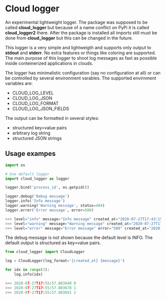 # Cloud logger

An experimental lightweight logger. The package was supposed to be called **cloud_logger** but because of a name conflict on PyPi it is called **cloud_logger2** there. After the package is installed all imports still must be done from **cloud_logger** but this can be changed in the future.

This logger is a very simple and lightweigth and supports only output to **stdout** and **stderr**. No extra features or things like coloring are supported. The main purpose of this logger to shoot log messages as fast as possible inside conteinerized applications in clouds.

The logger has minimalistic configuration (say no configuration at all) or can be controlled by several environment varables. The supported envirnment variables are:
- CLOUD_LOG_LEVEL
- CLOUD_LOG_JSON
- CLOUD_LOG_FORMAT
- CLOUD_LOG_JSON_FIELDS

The output can be formatted in several styles:
- structured key=value pairs
- arbitrary log string
- structured JSON strings

## Usage exampes
```python
import os

# Use default logger
import cloud_logger as logger

logger.bind('process_id', os.getpid())

logger.debug('Debug message')
logger.info('Info message')
logger.warning('Warning message', status=404)
logger.error('Error message', error=500)

>>> level="info" message="Info message" created_at="2020-07-27T17:43:15.571740" process_id="7674"
>>> level="warning" message="Warning message" created_at="2020-07-27T17:43:15.571795" process_id="7674" status="404"
>>> level="error" message="Error message" error="500" created_at="2020-07-27T17:43:15.571820" process_id="7674"
```
The debug message is not shown because the default level is INFO. The default output is structured as key=value pairs.

```python
from cloud_logger import CloudLogger

log = CloudLogger(log_format='{created_at} {message}')

for idx in range(3):
    log.info(idx)

>>> 2020-07-27T17:55:57.803640 0
>>> 2020-07-27T17:55:57.803678 1
>>> 2020-07-27T17:55:57.803691 2
```
